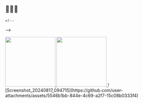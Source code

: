 ## 🙉🙉🙉
```
<!--
```
-->

<a href="https://github.com/Sebastian-Morua">
  <img height="160em" src="https://github-readme-stats.vercel.app/api?username=Sebastian-Morua">
  <img height="160em" src="https://github-readme-stats.vercel.app/api/top-langs/?username=Sebastian-Morua">
<a
 <img height="160em" src="https://images.app.goo.gl/Dg98KyYPXfZWMTqC6">
</a>
![Screenshot_20240817_094715](https://github.com/user-attachments/assets/5546b1bb-844e-4c69-a2f7-15c08b0333f4)

